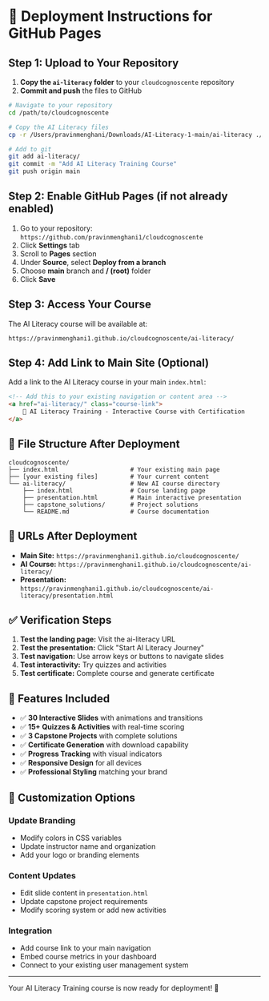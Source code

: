 # 🚀 Deployment Instructions for GitHub Pages

## Step 1: Upload to Your Repository

1. **Copy the `ai-literacy` folder** to your `cloudcognoscente` repository
2. **Commit and push** the files to GitHub

```bash
# Navigate to your repository
cd /path/to/cloudcognoscente

# Copy the AI Literacy files
cp -r /Users/pravinmenghani/Downloads/AI-Literacy-1-main/ai-literacy ./

# Add to git
git add ai-literacy/
git commit -m "Add AI Literacy Training Course"
git push origin main
```

## Step 2: Enable GitHub Pages (if not already enabled)

1. Go to your repository: `https://github.com/pravinmenghani1/cloudcognoscente`
2. Click **Settings** tab
3. Scroll to **Pages** section
4. Under **Source**, select **Deploy from a branch**
5. Choose **main** branch and **/ (root)** folder
6. Click **Save**

## Step 3: Access Your Course

The AI Literacy course will be available at:
```
https://pravinmenghani1.github.io/cloudcognoscente/ai-literacy/
```

## Step 4: Add Link to Main Site (Optional)

Add a link to the AI Literacy course in your main `index.html`:

```html
<!-- Add this to your existing navigation or content area -->
<a href="ai-literacy/" class="course-link">
    🤖 AI Literacy Training - Interactive Course with Certification
</a>
```

## 📁 File Structure After Deployment

```
cloudcognoscente/
├── index.html                    # Your existing main page
├── [your existing files]         # Your current content
└── ai-literacy/                  # New AI course directory
    ├── index.html                # Course landing page
    ├── presentation.html         # Main interactive presentation
    ├── capstone_solutions/       # Project solutions
    └── README.md                 # Course documentation
```

## 🔗 URLs After Deployment

- **Main Site:** `https://pravinmenghani1.github.io/cloudcognoscente/`
- **AI Course:** `https://pravinmenghani1.github.io/cloudcognoscente/ai-literacy/`
- **Presentation:** `https://pravinmenghani1.github.io/cloudcognoscente/ai-literacy/presentation.html`

## ✅ Verification Steps

1. **Test the landing page:** Visit the ai-literacy URL
2. **Test the presentation:** Click "Start AI Literacy Journey"
3. **Test navigation:** Use arrow keys or buttons to navigate slides
4. **Test interactivity:** Try quizzes and activities
5. **Test certificate:** Complete course and generate certificate

## 🎯 Features Included

- ✅ **30 Interactive Slides** with animations and transitions
- ✅ **15+ Quizzes & Activities** with real-time scoring
- ✅ **3 Capstone Projects** with complete solutions
- ✅ **Certificate Generation** with download capability
- ✅ **Progress Tracking** with visual indicators
- ✅ **Responsive Design** for all devices
- ✅ **Professional Styling** matching your brand

## 🔧 Customization Options

### Update Branding
- Modify colors in CSS variables
- Update instructor name and organization
- Add your logo or branding elements

### Content Updates
- Edit slide content in `presentation.html`
- Update capstone project requirements
- Modify scoring system or add new activities

### Integration
- Add course link to your main navigation
- Embed course metrics in your dashboard
- Connect to your existing user management system

---

Your AI Literacy Training course is now ready for deployment! 🎉
